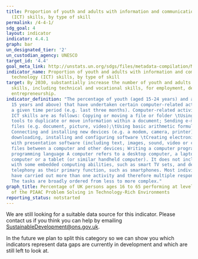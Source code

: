 ```yaml
---
title: Proportion of youth and adults with information and communications technology
  (ICT) skills, by type of skill
permalink: /4-4-1/
sdg_goal: 4
layout: indicator
indicator: 4.4.1
graph: bar
un_designated_tier: '2'
un_custodian_agency: UNESCO
target_id: '4.4'
goal_meta_link: http://unstats.un.org/sdgs/files/metadata-compilation/Metadata-Goal-4.pdf
indicator_name: Proportion of youth and adults with information and communications
  technology (ICT) skills, by type of skill
target: By 2030, substantially increase the number of youth and adults who have relevant
  skills, including technical and vocational skills, for employment, decent jobs and
  entrepreneurship.
indicator_definition: "The percentage of youth (aged 15-24 years) and adults (aged
  15 years and above) that have undertaken certain computer-related activities in
  a given time period (e.g. last three months). Computer-related activities to measure
  ICT skills are as follows: Copying or moving a file or folder \tUsing copy and paste
  tools to duplicate or move information within a document; Sending e-mails with attached
  files (e.g. document, picture, video);\tUsing basic arithmetic formulae in a spreadsheet;
  Connecting and installing new devices (e.g. a modem, camera, printer); Finding,
  downloading, installing and configuring software \tCreating electronic presentations
  with presentation software (including text, images, sound, video or charts); Transferring
  files between a computer and other devices; Writing a computer program using a specialized
  programming language A computer refers to a desktop computer, a laptop (portable)
  computer or a tablet (or similar handheld computer). It does not include equipment
  with some embedded computing abilities, such as smart TV sets, and devices with
  telephony as their primary function, such as smartphones. Most individuals will
  have carried out more than one activity and therefore multiple responses are expected.
  The tasks are broadly ordered from less to more complex."
graph_title: Percentage of UK persons ages 16 to 65 performing at level 2 or higher
  of the PIAAC Problem Solving in Technology-Rich Environments
reporting_status: notstarted
---
```


We are still looking for a suitable data source for this indicator. Please contact us if you think you can help by emailing <a href="mailto:SustainableDevelopment@ons.gov.uk">SustainableDevelopment@ons.gov.uk</a>.

In the future we plan to split this category so we can show you which indicators represent data gaps are currently in development and which are still left to look at.
